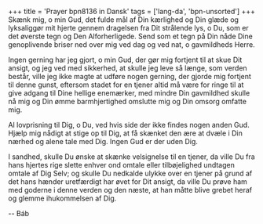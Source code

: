 +++
title = 'Prayer bpn8136 in Dansk'
tags = ['lang-da', 'bpn-unsorted']
+++
Skænk mig, o min Gud, det fulde mål af Din kærlighed og Din glæde og lyksaliggør mit hjerte gennem dragelsen fra Dit strålende lys, o Du, som er det øverste tegn og Den Alforherligede. Send som et tegn på Din nåde Dine genoplivende briser ned over mig ved dag og ved nat, o gavmildheds Herre.

Ingen gerning har jeg gjort, o min Gud, der gør mig fortjent til at skue Dit ansigt, og jeg ved med sikkerhed, at skulle jeg leve så længe, som verden består, ville jeg ikke magte at udføre nogen gerning, der gjorde mig fortjent til denne gunst, eftersom stadet for en tjener altid må være for ringe til at give adgang til Dine hellige enemærker, med mindre Din gavmildhed skulle nå mig og Din ømme barmhjertighed omslutte mig og Din omsorg omfatte mig.

Al lovprisning til Dig, o Du, ved hvis side der ikke findes nogen anden Gud. Hjælp mig nådigt at stige op til Dig, at få skænket den ære at dvæle i Din nærhed og alene tale med Dig. Ingen Gud er der uden Dig.

I sandhed, skulle Du ønske at skænke velsignelse til en tjener, da ville Du fra hans hjertes rige slette enhver ond omtale eller tilbøjelighed undtagen omtale af Dig Selv; og skulle Du nedkalde ulykke over en tjener på grund af det hans hænder uretfærdigt har øvet for Dit ansigt, da ville Du prøve ham med goderne i denne verden og den næste, at han måtte blive grebet heraf og glemme ihukommelsen af Dig.

-- Báb
